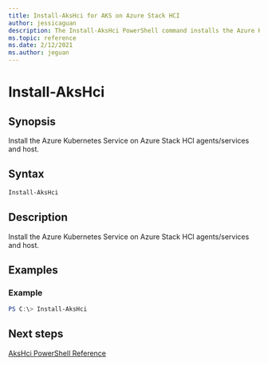 ```yaml
---
title: Install-AksHci for AKS on Azure Stack HCI
author: jessicaguan
description: The Install-AksHci PowerShell command installs the Azure Kubernetes Service on Azure Stack HCI agents/services and host.
ms.topic: reference
ms.date: 2/12/2021
ms.author: jeguan
---
```


# Install-AksHci

## Synopsis
Install the Azure Kubernetes Service on Azure Stack HCI agents/services and host.

## Syntax

```powershell
Install-AksHci
```

## Description
Install the Azure Kubernetes Service on Azure Stack HCI agents/services and host.

## Examples

### Example
```powershell
PS C:\> Install-AksHci
```
## Next steps

[AksHci PowerShell Reference](index.md)
